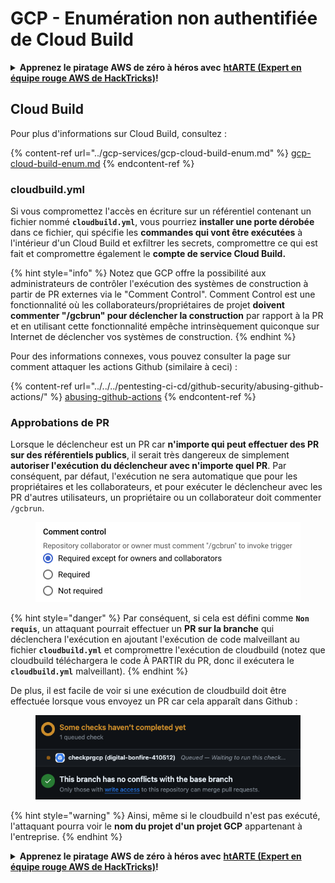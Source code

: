 # GCP - Enumération non authentifiée de Cloud Build

<details>

<summary><strong>Apprenez le piratage AWS de zéro à héros avec</strong> <a href="https://training.hacktricks.xyz/courses/arte"><strong>htARTE (Expert en équipe rouge AWS de HackTricks)</strong></a><strong>!</strong></summary>

Autres façons de soutenir HackTricks :

- Si vous souhaitez voir votre **entreprise annoncée dans HackTricks** ou **télécharger HackTricks en PDF**, consultez les [**PLANS D'ABONNEMENT**](https://github.com/sponsors/carlospolop) !
- Obtenez le [**swag officiel PEASS & HackTricks**](https://peass.creator-spring.com)
- Découvrez [**La famille PEASS**](https://opensea.io/collection/the-peass-family), notre collection exclusive de [**NFT**](https://opensea.io/collection/the-peass-family)
- **Rejoignez le** 💬 [**groupe Discord**](https://discord.gg/hRep4RUj7f) ou le [**groupe Telegram**](https://t.me/peass) ou **suivez** moi sur **Twitter** 🐦 [**@carlospolopm**](https://twitter.com/carlospolopm)**.**
- **Partagez vos astuces de piratage en soumettant des PR aux** [**HackTricks**](https://github.com/carlospolop/hacktricks) et [**HackTricks Cloud**](https://github.com/carlospolop/hacktricks-cloud) dépôts GitHub.

</details>

## Cloud Build

Pour plus d'informations sur Cloud Build, consultez :

{% content-ref url="../gcp-services/gcp-cloud-build-enum.md" %}
[gcp-cloud-build-enum.md](../gcp-services/gcp-cloud-build-enum.md)
{% endcontent-ref %}

### cloudbuild.yml

Si vous compromettez l'accès en écriture sur un référentiel contenant un fichier nommé **`cloudbuild.yml`**, vous pourriez **installer une porte dérobée** dans ce fichier, qui spécifie les **commandes qui vont être exécutées** à l'intérieur d'un Cloud Build et exfiltrer les secrets, compromettre ce qui est fait et compromettre également le **compte de service Cloud Build.**

{% hint style="info" %}
Notez que GCP offre la possibilité aux administrateurs de contrôler l'exécution des systèmes de construction à partir de PR externes via le "Comment Control". Comment Control est une fonctionnalité où les collaborateurs/propriétaires de projet **doivent commenter "/gcbrun" pour déclencher la construction** par rapport à la PR et en utilisant cette fonctionnalité empêche intrinsèquement quiconque sur Internet de déclencher vos systèmes de construction.
{% endhint %}

Pour des informations connexes, vous pouvez consulter la page sur comment attaquer les actions Github (similaire à ceci) :

{% content-ref url="../../../pentesting-ci-cd/github-security/abusing-github-actions/" %}
[abusing-github-actions](../../../pentesting-ci-cd/github-security/abusing-github-actions/)
{% endcontent-ref %}

### Approbations de PR

Lorsque le déclencheur est un PR car **n'importe qui peut effectuer des PR sur des référentiels publics**, il serait très dangereux de simplement **autoriser l'exécution du déclencheur avec n'importe quel PR**. Par conséquent, par défaut, l'exécution ne sera automatique que pour les propriétaires et les collaborateurs, et pour exécuter le déclencheur avec les PR d'autres utilisateurs, un propriétaire ou un collaborateur doit commenter `/gcbrun`.

<figure><img src="../../../.gitbook/assets/image (339).png" alt="" width="563"><figcaption></figcaption></figure>

{% hint style="danger" %}
Par conséquent, si cela est défini comme **`Non requis`**, un attaquant pourrait effectuer un **PR sur la branche** qui déclenchera l'exécution en ajoutant l'exécution de code malveillant au fichier **`cloudbuild.yml`** et compromettre l'exécution de cloudbuild (notez que cloudbuild téléchargera le code À PARTIR du PR, donc il exécutera le **`cloudbuild.yml`** malveillant).
{% endhint %}

De plus, il est facile de voir si une exécution de cloudbuild doit être effectuée lorsque vous envoyez un PR car cela apparaît dans Github :

<figure><img src="../../../.gitbook/assets/image (340).png" alt=""><figcaption></figcaption></figure>

{% hint style="warning" %}
Ainsi, même si le cloudbuild n'est pas exécuté, l'attaquant pourra voir le **nom du projet d'un projet GCP** appartenant à l'entreprise.
{% endhint %}

<details>

<summary><strong>Apprenez le piratage AWS de zéro à héros avec</strong> <a href="https://training.hacktricks.xyz/courses/arte"><strong>htARTE (Expert en équipe rouge AWS de HackTricks)</strong></a><strong>!</strong></summary>

Autres façons de soutenir HackTricks :

- Si vous souhaitez voir votre **entreprise annoncée dans HackTricks** ou **télécharger HackTricks en PDF**, consultez les [**PLANS D'ABONNEMENT**](https://github.com/sponsors/carlospolop) !
- Obtenez le [**swag officiel PEASS & HackTricks**](https://peass.creator-spring.com)
- Découvrez [**La famille PEASS**](https://opensea.io/collection/the-peass-family), notre collection exclusive de [**NFT**](https://opensea.io/collection/the-peass-family)
- **Rejoignez le** 💬 [**groupe Discord**](https://discord.gg/hRep4RUj7f) ou le [**groupe Telegram**](https://t.me/peass) ou **suivez** moi sur **Twitter** 🐦 [**@carlospolopm**](https://twitter.com/carlospolopm)**.**
- **Partagez vos astuces de piratage en soumettant des PR aux** [**HackTricks**](https://github.com/carlospolop/hacktricks) et [**HackTricks Cloud**](https://github.com/carlospolop/hacktricks-cloud) dépôts GitHub.

</details>

